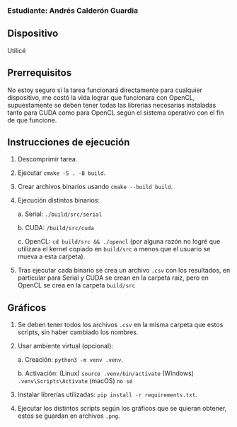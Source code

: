 ### Estudiante: Andrés Calderón Guardia

## Dispositivo
Utilicé

## Prerrequisitos
No estoy seguro si la tarea funcionará directamente para cualquier dispositivo, me costó la vida lograr que funcionara con OpenCL, supuestamente se deben tener todas las librerías necesarias instaladas tanto para CUDA como para OpenCL según el sistema operativo con el fin de que funcione.

## Instrucciones de ejecución

1. Descomprimir tarea.
2. Ejecutar `cmake -S . -B build`.
3. Crear archivos binarios usando `cmake --build build`.
4. Ejecución distintos binarios:

    a. Serial: `./build/src/serial`

    b. CUDA: `/build/src/cuda`

    c. OpenCL: `cd build/src && ./opencl` (por alguna razón no logré que utilizara el kernel copiado en `build/src` a menos que el usuario se mueva a esta carpeta).

5. Tras ejecutar cada binario se crea un archivo `.csv` con los resultados, en particular para Serial y CUDA se crean en la carpeta raíz, pero en OpenCL se crea en la carpeta `build/src`

## Gráficos

1. Se deben tener todos los archivos `.csv` en la misma carpeta que estos scripts, sin haber cambiado los nombres.
2. Usar ambiente virtual (opcional):
    
    a. Creación: `python3 -m venv .venv`.

    b. Activación: (Linux) `source .venv/bin/activate` (Windows) `.venv\Scripts\Activate` (macOS) `no sé`

3. Instalar librerías utilizadas: `pip install -r requirements.txt`.
4. Ejecutar los distintos scripts según los gráficos que se quieran obtener, estos se guardan en archivos `.png`.

